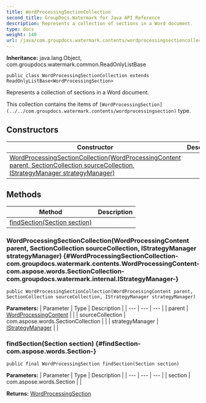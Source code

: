 ```yaml
---
title: WordProcessingSectionCollection
second_title: GroupDocs.Watermark for Java API Reference
description: Represents a collection of sections in a Word document.
type: docs
weight: 140
url: /java/com.groupdocs.watermark.contents/wordprocessingsectioncollection/
---
```

**Inheritance:**
java.lang.Object, com.groupdocs.watermark.common.ReadOnlyListBase
```
public class WordProcessingSectionCollection extends ReadOnlyListBase<WordProcessingSection>
```

Represents a collection of sections in a Word document.

This collection contains the items of `[WordProcessingSection](../../com.groupdocs.watermark.contents/wordprocessingsection)` type.
## Constructors

| Constructor | Description |
| --- | --- |
| [WordProcessingSectionCollection(WordProcessingContent parent, SectionCollection sourceCollection, IStrategyManager strategyManager)](#WordProcessingSectionCollection-com.groupdocs.watermark.contents.WordProcessingContent-com.aspose.words.SectionCollection-com.groupdocs.watermark.internal.IStrategyManager-) |  |
## Methods

| Method | Description |
| --- | --- |
| [findSection(Section section)](#findSection-com.aspose.words.Section-) |  |
### WordProcessingSectionCollection(WordProcessingContent parent, SectionCollection sourceCollection, IStrategyManager strategyManager) {#WordProcessingSectionCollection-com.groupdocs.watermark.contents.WordProcessingContent-com.aspose.words.SectionCollection-com.groupdocs.watermark.internal.IStrategyManager-}
```
public WordProcessingSectionCollection(WordProcessingContent parent, SectionCollection sourceCollection, IStrategyManager strategyManager)
```




**Parameters:**
| Parameter | Type | Description |
| --- | --- | --- |
| parent | [WordProcessingContent](../../com.groupdocs.watermark.contents/wordprocessingcontent) |  |
| sourceCollection | com.aspose.words.SectionCollection |  |
| strategyManager | [IStrategyManager](../../com.groupdocs.watermark.internal/istrategymanager) |  |

### findSection(Section section) {#findSection-com.aspose.words.Section-}
```
public final WordProcessingSection findSection(Section section)
```




**Parameters:**
| Parameter | Type | Description |
| --- | --- | --- |
| section | com.aspose.words.Section |  |

**Returns:**
[WordProcessingSection](../../com.groupdocs.watermark.contents/wordprocessingsection)
